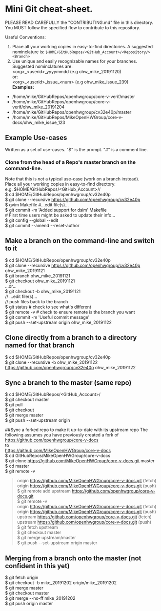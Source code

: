 # Mini Git cheat-sheet.


PLEASE READ CAREFULLY the "CONTRIBUTING.md" file in this directory.
You MUST follow the specified flow to contribute to this repository.

Useful Conventions:
1. Place all your working copies in easy-to-find directories.  A suggested
nominclature is:
`$HOME/GitHubRepos/<GitHub_Account>/<Repository/><Branch>`
2. Use unique and easily recognizable names for your branches.  Suggested
nominclatures are:<br>
\<org\>\_\<userid\>_yyyymmdd    (e.g ohw_mike_20191120)
<br>or:<br>
\<org\>\_\<userid\>\_issue\_\<num\> (e.g ohw_mike_issue_239)<br>
**Examples:**
-   /home/mike/GitHubRepos/openhwgroup/core-v-verif/master
-   /home/mike/GitHubRepos/openhwgroup/core-v-verif/ohw_mike_20191204
-   /home/mike/GitHubRepos/openhwgroup/cv32e40p/master
-   /home/mike/GitHubRepos/MikeOpenHWGroup/core-v-docs/ohw_mike_issue_123

## Example Use-cases
Written as a set of use-cases.  "$" is the prompt.  "#" is a comment line.

### Clone from the head of a Repo's master branch on the command-line.
Note that this is _not_ a typical use-case (work on a branch instead).<br>
Place all your working copies in easy-to-find directory:<br>
e.g. $HOME/GitHubRepos/<GitHub_Account>/<Repository>/<branch><br>
$ cd $HOME/GitHubRepos/openhwgroup/cv32e40p<br>
$ git clone --recursive https://github.com/openhwgroup/cv32e40p<br>
$ gvim Makefile #...edit file(s)...<br>
$ git commit -m 'Added support for dsim' Makefile <br>
\# First time users might be asked to update their info...<br>
$ git config --global --edit<br>
$ git commit --amend --reset-author<br>

## Make a branch on the command-line and switch to it
$ cd $HOME/GitHubRepos/openhwgroup/cv32e40p<br>
$ git clone --recursive https://github.com/openhwgroup/cv32e40p ohw_mike_20191121<br>
$ git branch ohw_mike_20191121<br>
$ git checkout ohw_mike_20191121<br>
     ...or...<br>
$ git checkout -b ohw_mike_20191121<br>
// ...edit file(s)...<br>
// push files back to the branch<br>
$ git status        # check to see what's different<br>
$ git remote -v     # check to ensure remote is the branch you want<br>
$ git commit -m 'Useful commit message'<br>
$ git push --set-upstream origin ohw_mike_20191122<br>

## Clone directly from a branch to a directory named for that branch
$ cd $HOME/GitHubRepos/openhwgroup/cv32e40p<br>
$ git clone --recursive -b ohw_mike_20191122 https://github.com/openhwgroup/cv32e40p ohw_mike_20191122<br>

## Sync a branch to the master (same repo)
$ cd $HOME/GitHubRepos/<GitHub_Account>/<Repository/><Branch><br>
$ git checkout master<br>
$ git pull<br>
$ git checkout <Branch><br>
$ git merge master<br>
$ git push --set-upstream origin <Branch><br>

##Sync a forked repo to make it up-to-date with its upstream repo
The following assumes you have previously created a fork of<br>
    https://github.com/openhwgroup/core-v-docs<br>
to<br>
    https://github.com/MikeOpenHWGroup/core-v-docs<br>
$ cd GitHubRepos/MikeOpenHWGroup/core-v-docs<br>
$ git clone https://github.com/MikeOpenHWGroup/core-v-docs.git master<br>
$ cd master<br>
$ git remote -v<br>
  > origin	https://github.com/MikeOpenHWGroup/core-v-docs.git (fetch)<br>
  > origin	https://github.com/MikeOpenHWGroup/core-v-docs.git (push)<br>
$ git remote add upstream https://github.com/openhwgroup/core-v-docs.git<br>
$ git remote -v<br>
  > origin	https://github.com/MikeOpenHWGroup/core-v-docs.git (fetch)<br>
  > origin	https://github.com/MikeOpenHWGroup/core-v-docs.git (push)<br>
  > upstream	https://github.com/openhwgroup/core-v-docs.git (fetch)<br>
  > upstream	https://github.com/openhwgroup/core-v-docs.git (push)<br>
$ git fetch upstream<br>
$ git checkout master<br>
$ git merge upstream/master<br>
$ git push --set-upstream origin master<br>

## Merging from a branch onto the master (not confident in this yet)
$ git fetch origin<br>
$ git checkout -b mike_20191202 origin/mike_20191202<br>
$ git merge master<br>
$ git checkout master<br>
$ git merge --no-ff mike_20191202 <br>
$ git push origin master<br>

